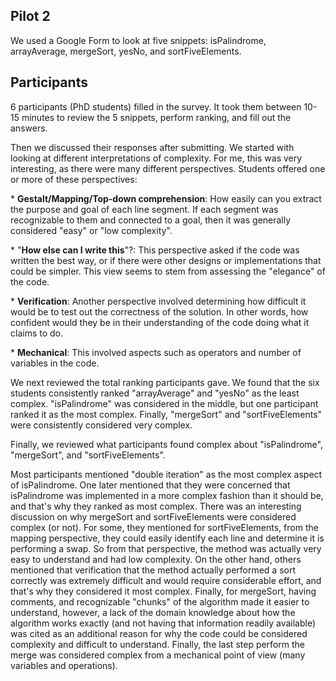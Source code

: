 ## Pilot 2

We used a Google Form to look at five snippets: isPalindrome, arrayAverage, mergeSort, yesNo, and sortFiveElements.

## Participants

6 participants (PhD students) filled in the survey. It took them between 10-15 minutes to review the 5 snippets, perform ranking, and fill out the answers.

Then we discussed their responses after submitting. We started with looking at different interpretations of complexity. For me, this was very interesting, as there were many different perspectives. Students offered one or more of these perspectives:

\* **Gestalt/Mapping/Top-down comprehension**: How easily can you extract the purpose and goal of each line segment. If each segment was recognizable to them and connected to a goal, then it was generally considered "easy" or "low complexity".

\* "**How else can I write this**"?: This perspective asked if the code was written the best way, or if there were other designs or implementations that could be simpler. This view seems to stem from assessing the "elegance" of the code.

\* **Verification**: Another perspective involved determining how difficult it would be to test out the correctness of the solution. In other words, how confident would they be in their understanding of the code doing what it claims to do.

\* **Mechanical**: This involved aspects such as operators and number of variables in the code.

 

We next reviewed the total ranking participants gave. We found that the six students consistently ranked "arrayAverage" and "yesNo" as the least complex. "isPalindrome" was considered in the middle, but one participant ranked it as the most complex. Finally, "mergeSort" and "sortFiveElements" were consistently considered very complex.

 

Finally, we reviewed what participants found complex about "isPalindrome", "mergeSort", and "sortFiveElements".

 

Most participants mentioned "double iteration" as the most complex aspect of isPalindrome. One later mentioned that they were concerned that isPalindrome was implemented in a more complex fashion than it should be, and that's why they ranked as most complex. There was an interesting discussion on why mergeSort and sortFiveElements were considered complex (or not). For some, they mentioned for sortFiveElements, from the mapping perspective, they could easily identify each line and determine it is performing a swap. So from that perspective, the method was actually very easy to understand and had low complexity. On the other hand, others mentioned that verification that the method actually performed a sort correctly was extremely difficult and would require considerable effort, and that's why they considered it most complex. Finally, for mergeSort, having comments, and recognizable "chunks" of the algorithm made it easier to understand, however, a lack of the domain knowledge about how the algorithm works exactly (and not having that information readily available) was cited as an additional reason for why the code could be considered complexity and difficult to understand. Finally, the last step perform the merge was considered complex from a mechanical point of view (many variables and operations).